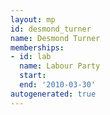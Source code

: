 ```yaml
---
layout: mp
id: desmond_turner
name: Desmond Turner
memberships:
- id: lab
  name: Labour Party
  start: 
  end: '2010-03-30'
autogenerated: true
---
```


